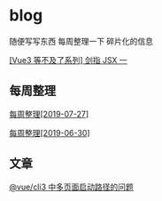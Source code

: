 # blog

随便写写东西
每周整理一下 碎片化的信息

[[Vue3 等不及了系列] 剑指 JSX 一](https://github.com/JasKang/blog/issues/6)

## 每周整理

[每周整理[2019-07-27]](https://github.com/JasKang/blog/issues/3)

[每周整理[2019-06-30]](https://github.com/JasKang/blog/issues/1)

## 文章

[@vue/cli3 中多页面启动路径的问题](https://github.com/JasKang/blog/issues/4)

